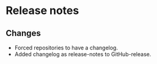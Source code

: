# Release notes

## Changes

- Forced repositories to have a changelog.
- Added changelog as release-notes to GitHub-release.
